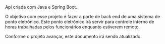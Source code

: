 Api criada com Java e Spring Boot.

O objetivo com esse projeto é fazer a parte de back end de uma sistema de ponto eletrônico.
Este ponto eletrônico irá servir para controle interno de horas trabalhadas pelos funcionários enquanto estiverem remoto.

Conforme o projeto avançar, este documento irá sendo atualizado.

